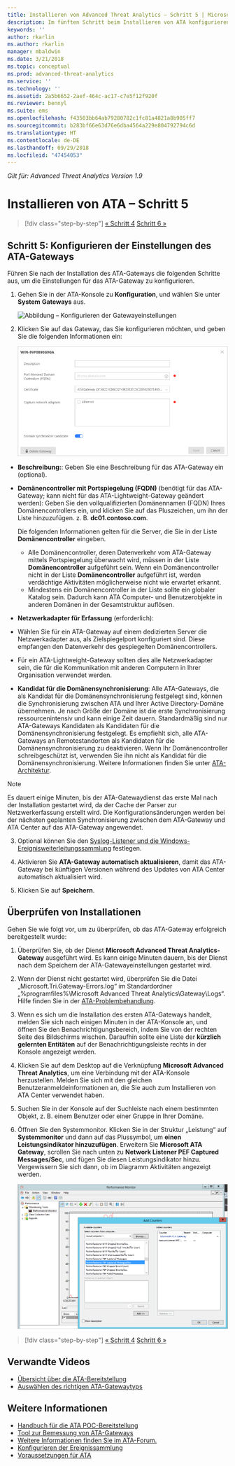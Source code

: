 ```yaml
---
title: Installieren von Advanced Threat Analytics – Schritt 5 | Microsoft-Dokumentation
description: Im fünften Schritt beim Installieren von ATA konfigurieren Sie die Einstellungen für das ATA-Gateway.
keywords: ''
author: rkarlin
ms.author: rkarlin
manager: mbaldwin
ms.date: 3/21/2018
ms.topic: conceptual
ms.prod: advanced-threat-analytics
ms.service: ''
ms.technology: ''
ms.assetid: 2a5b6652-2aef-464c-ac17-c7e5f12f920f
ms.reviewer: bennyl
ms.suite: ems
ms.openlocfilehash: f43503bb64ab79280782c1fc81a4821a8b905ff7
ms.sourcegitcommit: b283bf66e63d76e6dba4564a229e804792794c6d
ms.translationtype: HT
ms.contentlocale: de-DE
ms.lasthandoff: 09/29/2018
ms.locfileid: "47454053"
---
```

*Gilt für: Advanced Threat Analytics Version 1.9*



# <a name="install-ata---step-5"></a>Installieren von ATA – Schritt 5

> [!div class="step-by-step"]
> [« Schritt 4](install-ata-step4.md)
> [Schritt 6 »](install-ata-step6.md)


## <a name="step-5-configure-the-ata-gateway-settings"></a>Schritt 5: Konfigurieren der Einstellungen des ATA-Gateways
Führen Sie nach der Installation des ATA-Gateways die folgenden Schritte aus, um die Einstellungen für das ATA-Gateway zu konfigurieren.

1.  Gehen Sie in der ATA-Konsole zu **Konfiguration**, und wählen Sie unter **System** **Gateways** aus.
   
     ![Abbildung – Konfigurieren der Gatewayeinstellungen](media/ata-gw-config-1.png)


2.  Klicken Sie auf das Gateway, das Sie konfigurieren möchten, und geben Sie die folgenden Informationen ein:

    ![Abbildung – Konfigurieren der Gatewayeinstellungen](media/ATA-Gateways-config-2.png)

  - **Beschreibung:**: Geben Sie eine Beschreibung für das ATA-Gateway ein (optional).
  - **Domänencontroller mit Portspiegelung (FQDN)** (benötigt für das ATA-Gateway; kann nicht für das ATA-Lightweight-Gateway geändert werden): Geben Sie den vollqualifizierten Domänennamen (FQDN) Ihres Domänencontrollers ein, und klicken Sie auf das Pluszeichen, um ihn der Liste hinzuzufügen. z. B. **dc01.contoso.com**.

    Die folgenden Informationen gelten für die Server, die Sie in der Liste **Domänencontroller** eingeben.
    - Alle Domänencontroller, deren Datenverkehr vom ATA-Gateway mittels Portspiegelung überwacht wird, müssen in der Liste **Domänencontroller** aufgeführt sein. Wenn ein Domänencontroller nicht in der Liste **Domänencontroller** aufgeführt ist, werden verdächtige Aktivitäten möglicherweise nicht wie erwartet erkannt.
    - Mindestens ein Domänencontroller in der Liste sollte ein globaler Katalog sein. Dadurch kann ATA Computer- und Benutzerobjekte in anderen Domänen in der Gesamtstruktur auflösen.

  - **Netzwerkadapter für Erfassung** (erforderlich):
  - Wählen Sie für ein ATA-Gateway auf einem dedizierten Server die Netzwerkadapter aus, als Zielspiegelport konfiguriert sind. Diese empfangen den Datenverkehr des gespiegelten Domänencontrollers.
  - Für ein ATA-Lightweight-Gateway sollten dies alle Netzwerkadapter sein, die für die Kommunikation mit anderen Computern in Ihrer Organisation verwendet werden.
  
  - **Kandidat für die Domänensynchronisierung**: Alle ATA-Gateways, die als Kandidat für die Domänensynchronisierung festgelegt sind, können die Synchronisierung zwischen ATA und Ihrer Active Directory-Domäne übernehmen. Je nach Größe der Domäne ist die erste Synchronisierung ressourcenintensiv und kann einige Zeit dauern. Standardmäßig sind nur ATA-Gateways Kandidaten als Kandidaten für die Domänensynchronisierung festgelegt.
   Es empfiehlt sich, alle ATA-Gateways an Remotestandorten als Kandidaten für die Domänensynchronisierung zu deaktivieren.
   Wenn Ihr Domänencontroller schreibgeschützt ist, verwenden Sie ihn nicht als Kandidat für die Domänensynchronisierung. Weitere Informationen finden Sie unter [ATA-Architektur](ata-architecture.md#ata-lightweight-gateway-features).

  > [!NOTE] 
  > Es dauert einige Minuten, bis der ATA-Gatewaydienst das erste Mal nach der Installation gestartet wird, da der Cache der Parser zur Netzwerkerfassung erstellt wird.
  > Die Konfigurationsänderungen werden bei der nächsten geplanten Synchronisierung zwischen dem ATA-Gateway und ATA Center auf das ATA-Gateway angewendet.

3. Optional können Sie den [Syslog-Listener und die Windows-Ereignisweiterleitungssammlung](configure-event-collection.md) festlegen. 
4. Aktivieren Sie **ATA-Gateway automatisch aktualisieren**, damit das ATA-Gateway bei künftigen Versionen während des Updates von ATA Center automatisch aktualisiert wird.

5. Klicken Sie auf **Speichern**.


## <a name="validate-installations"></a>Überprüfen von Installationen
Gehen Sie wie folgt vor, um zu überprüfen, ob das ATA-Gateway erfolgreich bereitgestellt wurde:

1.  Überprüfen Sie, ob der Dienst **Microsoft Advanced Threat Analytics-Gateway** ausgeführt wird. Es kann einige Minuten dauern, bis der Dienst nach dem Speichern der ATA-Gatewayeinstellungen gestartet wird.

2.  Wenn der Dienst nicht gestartet wird, überprüfen Sie die Datei „Microsoft.Tri.Gateway-Errors.log“ im Standardordner „%programfiles%\Microsoft Advanced Threat Analytics\Gateway\Logs“. Hilfe finden Sie in der [ATA-Problembehandlung](troubleshooting-ata-known-errors.md).

3.  Wenn es sich um die Installation des ersten ATA-Gateways handelt, melden Sie sich nach einigen Minuten in der ATA-Konsole an, und öffnen Sie den Benachrichtigungsbereich, indem Sie von der rechten Seite des Bildschirms wischen. Daraufhin sollte eine Liste der **kürzlich gelernten Entitäten** auf der Benachrichtigungsleiste rechts in der Konsole angezeigt werden.

4.  Klicken Sie auf dem Desktop auf die Verknüpfung **Microsoft Advanced Threat Analytics**, um eine Verbindung mit der ATA-Konsole herzustellen. Melden Sie sich mit den gleichen Benutzeranmeldeinformationen an, die Sie auch zum Installieren von ATA Center verwendet haben.
5.  Suchen Sie in der Konsole auf der Suchleiste nach einem bestimmten Objekt, z. B. einem Benutzer oder einer Gruppe in Ihrer Domäne.
6.  Öffnen Sie den Systemmonitor. Klicken Sie in der Struktur „Leistung“ auf **Systemmonitor** und dann auf das Plussymbol, um **einen Leistungsindikator hinzuzufügen**. Erweitern Sie **Microsoft ATA Gateway**, scrollen Sie nach unten zu **Network Listener PEF Captured Messages/Sec**, und fügen Sie diesen Leistungsindikator hinzu. Vergewissern Sie sich dann, ob im Diagramm Aktivitäten angezeigt werden.

    ![Abbildung – Hinzufügen von Leistungsindikatoren](media/ATA-performance-monitoring-add-counters.png)


> [!div class="step-by-step"]
> [« Schritt 4](install-ata-step4.md)
> [Schritt 6 »](install-ata-step6.md)



## <a name="related-videos"></a>Verwandte Videos
- [Übersicht über die ATA-Bereitstellung](https://channel9.msdn.com/Shows/Microsoft-Security/Overview-of-ATA-Deployment-in-10-Minutes)
- [Auswählen des richtigen ATA-Gatewaytyps](https://channel9.msdn.com/Shows/Microsoft-Security/ATA-Deployment-Choose-the-Right-Gateway-Type)


## <a name="see-also"></a>Weitere Informationen
- [Handbuch für die ATA POC-Bereitstellung](http://aka.ms/atapoc)
- [Tool zur Bemessung von ATA-Gateways](http://aka.ms/atasizingtool)
- [Weitere Informationen finden Sie im ATA-Forum.](https://social.technet.microsoft.com/Forums/security/home?forum=mata)
- [Konfigurieren der Ereignissammlung](configure-event-collection.md)
- [Voraussetzungen für ATA](ata-prerequisites.md)

